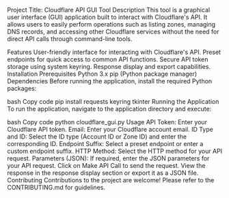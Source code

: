 Project Title: Cloudflare API GUI Tool
Description
This tool is a graphical user interface (GUI) application built to interact with Cloudflare's API. It allows users to easily perform operations such as listing zones, managing DNS records, and accessing other Cloudflare services without the need for direct API calls through command-line tools.

Features
User-friendly interface for interacting with Cloudflare's API.
Preset endpoints for quick access to common API functions.
Secure API token storage using system keyring.
Response display and export capabilities.
Installation
Prerequisites
Python 3.x
pip (Python package manager)
Dependencies
Before running the application, install the required Python packages:

bash
Copy code
pip install requests keyring tkinter
Running the Application
To run the application, navigate to the application directory and execute:

bash
Copy code
python cloudflare_gui.py
Usage
API Token: Enter your Cloudflare API token.
Email: Enter your Cloudflare account email.
ID Type and ID: Select the ID type (Account ID or Zone ID) and enter the corresponding ID.
Endpoint Suffix: Select a preset endpoint or enter a custom endpoint suffix.
HTTP Method: Select the HTTP method for your API request.
Parameters (JSON): If required, enter the JSON parameters for your API request.
Click on Make API Call to send the request.
View the response in the response display section or export it as a JSON file.
Contributing
Contributions to the project are welcome! Please refer to the CONTRIBUTING.md for guidelines.
